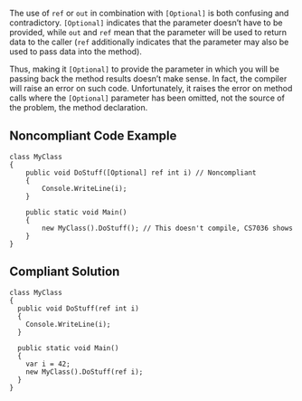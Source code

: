 The use of `ref` or `out` in combination with `[Optional]` is both confusing and contradictory. `[Optional]` indicates that the parameter doesn’t have to be provided, while `out` and `ref` mean that the parameter will be used to return data to the caller (`ref` additionally indicates that the parameter may also be used to pass data into the method).
 
Thus, making it `[Optional]` to provide the parameter in which you will be passing back the method results doesn’t make sense. In fact, the compiler will raise an error on such code. Unfortunately, it raises the error on method calls where the `[Optional]` parameter has been omitted, not the source of the problem, the method declaration.
 
## Noncompliant Code Example

    class MyClass
    {
        public void DoStuff([Optional] ref int i) // Noncompliant
        {
            Console.WriteLine(i);
        }
    
        public static void Main()
        {
            new MyClass().DoStuff(); // This doesn't compile, CS7036 shows
        }
    }

## Compliant Solution

    class MyClass
    {
      public void DoStuff(ref int i)
      {
        Console.WriteLine(i);
      }
    
      public static void Main()
      {
        var i = 42;
        new MyClass().DoStuff(ref i);
      }
    }